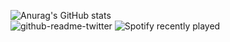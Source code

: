![Anurag's GitHub stats](https://github-readme-stats.vercel.app/api?username=vrcvieira&show_icons=true&theme=gruvbox)
<br>
![github-readme-twitter](https://github-readme-twitter.gazf.vercel.app/api?id=vrcvieira)
![Spotify recently played](https://spotify-recently-played-readme.vercel.app/api?user=vrcvieira&width=300)

